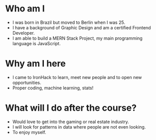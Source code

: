 
# Who am I

* I was born in Brazil but moved to Berlin when I was 25.
* I have a background of Graphic Design and am a certified Frontend Developer.
* I am able to build a MERN Stack Project, my main programming language is JavaScript.

# Why am I here

* I came to IronHack to learn, meet new people and to open new opportunities.
* Proper coding, machine learning, stats!

# What will I do after the course?

* Would love to get into the gaming or real estate industry.
* I will look for patterns in data where people are not even looking.
* To enjoy myself.
